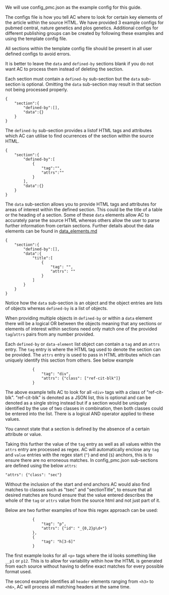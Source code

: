 We will use config_pmc.json as the example config for this guide.

The configs file is how you tell AC where to look for certain key elements of the article within the source HTML. We 
have provided 3 example configs for pubmed central, nature genetics and plos genetics. Additional configs for different
publishing groups can be created by following these examples and using the template config file.

All sections within the template config file should be present in all user defined configs to avoid errors. 

It is better to leave the `data` and `defined-by` sections blank if you do not want AC to process them instead of 
deleting the section. 

Each section must contain a `defined-by` sub-section but the `data` sub-section is optional. Omitting the `data` 
sub-section may result in that section not being processed properly.

```
{
    "section":{
        "defined-by":[],
        "data":{}
    }
}
```

The `defined-by` sub-section provides a listof HTML tags and attributes which AC can utilise to find ocurrences of the 
section within the source HTML. 
```
{
    "section":{
        "defined-by":[
            {
                "tag":"",
                "attrs":""
            }
        ],
        "data":{}
    }
}
```


The `data` sub-section allows you to provide HTML tags and attributes for areas of interest within
the defined section. This could be the title of a table or the heading of a section. Some of these `data` elements
allow AC to accurately parse the source HTML whereas others allow the user to parse further information from certain sections. 
Further details about the data elements can be found in [data_elements.md](data_elements.md) 



```
{
    "section":{
        "defined-by":[],
        "data":{
            "title":[
                {
                    "tag": "",
                    "attrs": ""
                }
            ]
        }
    }
}
```

Notice how the `data` sub-section is an object and the object entries are lists of objects
whereas `defined-by` is a list of objects.

When providing multiple objects in `defined-by` or within a `data` element there will be a logical OR
between the objects meaning that any sections or elements of interest within sections need only match
one of the provided `tag`/`attrs` pairs from any number provided.

Each `defined-by` or `data-element` list object can contain a `tag` and an `attrs` entry. The `tag` entry is where the HTML tag used to denote the section
can be provided. The `attrs` entry is used to pass in HTML attributes which can uniquely identify
this section from others. See below example

```
            {
                "tag": "div",
                "attrs": {"class": ["ref-cit-blk"]}
            }
```

The above example tells AC to look for all `<div>` tags with a class of "ref-cit-blk". "ref-cit-blk" is denoted as a JSON list,
this is optional and can be denoted as a single string instead but if a section would be uniquely identified by the use of two classes in combination, then both classes 
could be entered into the list. There is a logical AND operator applied to these values. 

You cannot state that a section is defined by the absence of a certain attribute or value.

Taking this further the value of the `tag` entry as well as all values within the `attrs` entry are processed as regex.
AC will automatically enclose any `tag` and `value` entries with the regex start (`^`) and end (`$`) anchors, this is to ensure there are no
erroneous matches. In config_pmc.json sub-sections are defined using the below `attrs`:

```
"attrs": {"class": "sec"}
```

Without the inclusion of the start and end anchors AC would also find matches to classes such as "tsec" and 
"sectionTitle", to ensure that all desired matches are found ensure that the value entered describes the whole of the 
`tag` or `attrs` value from the source html and not just part of it.

Below are two further examples of how this regex approach can be used:

```
            {
                "tag": "p",
                "attrs": {"id": "_{0,2}p\d+"}
            },
            {
                "tag": "h[3-6]"
            }
```

The first example looks for all `<p>` tags where the id looks something like `__p1` or `p12`. This is to allow for variability within how
the HTML is generated from each source without having to define exact matches for every possible format used.

The second example identifies all `header` elements ranging from `<h3>` to `<h6>`, AC will process all matching
headers at the same time.
